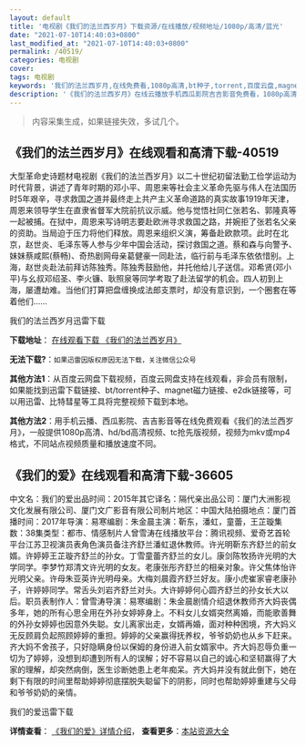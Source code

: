 ```yaml
---
layout: default
title: '电视剧《我们的法兰西岁月》下载资源/在线播放/视频地址/1080p/高清/蓝光'
date: "2021-07-10T14:40:03+0800"
last_modified_at: "2021-07-10T14:40:03+0800"
permalink: /40519/
categories: 电视剧
cover:
tags: 电视剧
keywords: '我们的法兰西岁月,在线免费看,1080p高清,bt种子,torrent,百度云盘,magnet,磁力链,迅雷下载资源'
description: '《我们的法兰西岁月》在线云播放手机西瓜影院吉吉影音免费看，1080p高清bd/hd未删减完整版和tc抢先枪版，mkv/mp4格式，附带bt/torrent种子、magnet/磁力链、百度云盘、网盘资源迅雷下载链接'
---
```


>内容采集生成，如果链接失效，多试几个。


## 《我们的法兰西岁月》在线观看和高清下载-40519

大型革命史诗题材电视剧《我们的法兰西岁月》以二十世纪初留法勤工俭学运动为时代背景，讲述了青年时期的邓小平、周恩来等社会主义革命先驱与伟人在法国历时5年艰辛，寻求救国之道并最终走上共产主义革命道路的真实故事1919年天津，周恩来领导学生在直隶省督军大院前抗议示威。他与觉悟社同仁张若名、郭隆真等一起被捕。在狱中，周恩来写诗明志要赴欧洲寻求救国之路，并婉拒了张若名父亲的资助。当局迫于压力将他们释放。周恩来组织义演，筹备赴欧款项。此时在北京，赵世炎、毛泽东等人参与少年中国会活动，探讨救国之道。蔡和森与向警予、妹妹蔡咸熙(蔡畅)、奇热剧网母亲葛健豪一同赴法，临行前与毛泽东依依惜别。上海，赵世炎赴法前拜访陈独秀。陈独秀鼓励他，并托他给儿子送信。邓希贤(邓小平)与幺叔邓绍圣、李火镰、耿照泉等同学考取了赴法留学的机会。四人初到上海，屡遭劫难。当他们打算把盘缠换成法郎支票时，却没有意识到，一个圈套在等着他们……


我们的法兰西岁月迅雷下载

**下载地址**： [在线观看下载 《我们的法兰西岁月》](https://www.993dy.com//vod-detail-id-11837.html) 


**无法下载?**：`如果迅雷因版权原因无法下载，关注微信公众号 `

**其他方法1**：从百度云网盘下载视频，百度云网盘支持在线观看，非会员有限制，如果能找到迅雷下载链接、bt/torrent种子、magnet磁力链接、e2dk链接等，可以用迅雷、比特彗星等工具将完整视频下载到本地。

**其他方法2**：用手机云播、西瓜影院、吉吉影音等在线免费观看《我们的法兰西岁月》，一般提供1080p高清、hd/bd高清视频、tc抢先版视频，视频为mkv或mp4格式，不同站点视频质量和播放速度不同。


## 《我们的爱》在线观看和高清下载-36605

中文名：我们的爱出品时间：2015年其它译名：隔代亲出品公司：厦门大洲影视文化发展有限公司、厦门文广影音有限公司制片地区：中国大陆拍摄地点：厦门首播时间：2017年导演：易寒编剧：朱金晨主演：靳东，潘虹，童蕾，王芷璇集数：38集类型：都市、情感制片人曾雪涛在线播放平台：腾讯视频、爱奇艺首轮平台江苏卫视演员表角色演员备注齐舒兰潘虹退休教师。许光明靳东齐舒兰的前女婿。许婷婷王芷璇齐舒兰的孙女。丁雪童蕾齐舒兰的女儿。康剑陈牧扬许光明的大学同学。李梦竹郑清文许光明的女友。老康张彤齐舒兰的相亲对象。许父焦体怡许光明父亲。许母朱亚英许光明母亲。大梅刘晨霞齐舒兰好友。康小虎崔家睿老康孙子，许婷婷同学。常舌头刘岩齐舒兰对头。大许婷婷何心圆齐舒兰的孙女长大以后。职员表制作人：曾雪涛导演：易寒编剧：朱金晨剧情介绍退休教师齐大妈丧偶多年，她的所有心思全用在外孙女婷婷身上。不料女儿女婿突然离婚，而能歌善舞的外孙女婷婷也因意外失聪。女儿离家出走，女婿再婚，面对种种困境，齐大妈义无反顾肩负起照顾婷婷的重担。婷婷的父亲赢得抚养权，爷爷奶奶也从乡下赶来。齐大妈不舍孩子，只好隐瞒身份以保姆的身份进入前女婿家中。齐大妈忍辱负重一切为了婷婷，没想到却遭到所有人的误解；好不容易以自己的诚心和坚韧赢得了大家的理解，却突然病倒，医生诊断她患上老年痴呆。齐大妈并没有就此倒下，她在剩下有限的时间里帮助婷婷彻底摆脱失聪留下的阴影，同时也帮助婷婷重建与父母和爷爷奶奶的亲情。


我们的爱迅雷下载

**详情查看**： [《我们的爱》详情介绍](/movie/36605/)， **查看更多**：[本站资源大全](/movie/t/all/)

